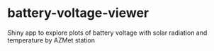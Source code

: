 # battery-voltage-viewer
Shiny app to explore plots of battery voltage with solar radiation and temperature by AZMet station
